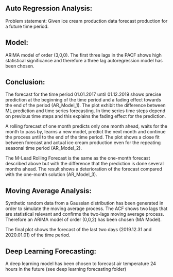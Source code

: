 Auto Regression Analysis:
-------------------------
Problem statement: Given ice cream production data forecast production for a future time period.

Model:
------
ARIMA model of order (3,0,0). The first three lags in the PACF shows high statistical significance and 
therefore a three lag autoregression model has been chosen.

Conclusion:
-----------
The forecast for the time period 01.01.2017 until 01.12.2019 shows precise prediction at the beginning of the time period 
and a fading effect towards the end of the period (AR_Model_1). 
The plot exhibit the difference between ML prediction and time series forecasting. 
In time series time steps depend on previous time steps and this explains the fading effect for the prediction.

A rolling forecast of one month predicts only one month ahead, waits for the month to pass by, learns a new model, 
predict the next month and continue the process until to the end of the time period.
The plot shows a close fit between forecast and actual ice cream production even for the repeating seasonal time period (AR_Model_2).

The M-Lead Rolling Forecast is the same as the one-month forecast described above but with the difference that 
the prediction is done several months ahead. The result shows a deterioration of the forecast 
compared with the one-month solution (AR_Model_3). 

Moving Average Analysis:
------------------------
Synthetic random data from a Gaussian distribution has been generated in order to simulate the moving average process.
The ACF shows two lags that are statistical relevant and confirms the two-lags moving average process. 
Therefore an ARIMA model of order (0,0,2) has been chosen (MA Model).

The final plot shows the forecast of the last two days (2019.12.31 and 2020.01.01) of the time period.

Deep Learning Forecasting:
--------------------------
A deep learning model has been chosen to forecast air temperature 24 hours in the future (see deep learning forecasting folder)
